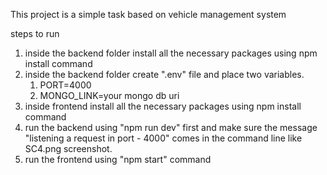 This project is a simple task based on vehicle management system

steps to run
1. inside the backend folder install all the necessary packages using npm install command
2. inside the backend folder create ".env" file and place two variables.
    1. PORT=4000
    2. MONGO_LINK=your mongo db uri
3. inside frontend install all the necessary packages using npm install command
4. run the backend using "npm run dev" first and make sure the message "listening a request in port - 4000" comes in the command line like SC4.png screenshot.
5. run the frontend using "npm start" command